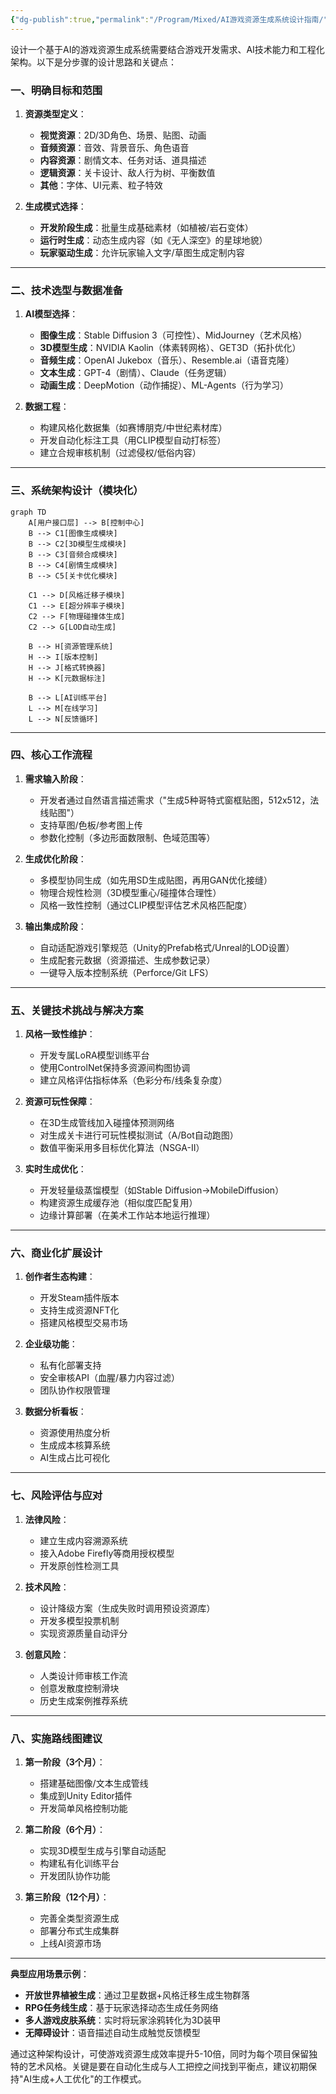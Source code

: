 ```yaml
---
{"dg-publish":true,"permalink":"/Program/Mixed/AI游戏资源生成系统设计指南/","noteIcon":""}
---
```


设计一个基于AI的游戏资源生成系统需要结合游戏开发需求、AI技术能力和工程化架构。以下是分步骤的设计思路和关键点：


### 一、明确目标和范围
1. **资源类型定义**：
   - **视觉资源**：2D/3D角色、场景、贴图、动画
   - **音频资源**：音效、背景音乐、角色语音
   - **内容资源**：剧情文本、任务对话、道具描述
   - **逻辑资源**：关卡设计、敌人行为树、平衡数值
   - **其他**：字体、UI元素、粒子特效

2. **生成模式选择**：
   - **开发阶段生成**：批量生成基础素材（如植被/岩石变体）
   - **运行时生成**：动态生成内容（如《无人深空》的星球地貌）
   - **玩家驱动生成**：允许玩家输入文字/草图生成定制内容

---

### 二、技术选型与数据准备
1. **AI模型选择**：
   - **图像生成**：Stable Diffusion 3（可控性）、MidJourney（艺术风格）
   - **3D模型生成**：NVIDIA Kaolin（体素转网格）、GET3D（拓扑优化）
   - **音频生成**：OpenAI Jukebox（音乐）、Resemble.ai（语音克隆）
   - **文本生成**：GPT-4（剧情）、Claude（任务逻辑）
   - **动画生成**：DeepMotion（动作捕捉）、ML-Agents（行为学习）

2. **数据工程**：
   - 构建风格化数据集（如赛博朋克/中世纪素材库）
   - 开发自动化标注工具（用CLIP模型自动打标签）
   - 建立合规审核机制（过滤侵权/低俗内容）

---

### 三、系统架构设计（模块化）
```mermaid
graph TD
    A[用户接口层] --> B[控制中心]
    B --> C1[图像生成模块]
    B --> C2[3D模型生成模块]
    B --> C3[音频合成模块]
    B --> C4[剧情生成模块]
    B --> C5[关卡优化模块]
    
    C1 --> D[风格迁移子模块]
    C1 --> E[超分辨率子模块]
    C2 --> F[物理碰撞体生成]
    C2 --> G[LOD自动生成]
    
    B --> H[资源管理系统]
    H --> I[版本控制]
    H --> J[格式转换器]
    H --> K[元数据标注]
    
    B --> L[AI训练平台]
    L --> M[在线学习]
    L --> N[反馈循环]
```

---

### 四、核心工作流程
1. **需求输入阶段**：
   - 开发者通过自然语言描述需求（"生成5种哥特式窗框贴图，512x512，法线贴图"）
   - 支持草图/色板/参考图上传
   - 参数化控制（多边形面数限制、色域范围等）

2. **生成优化阶段**：
   - 多模型协同生成（如先用SD生成贴图，再用GAN优化接缝）
   - 物理合规性检测（3D模型重心/碰撞体合理性）
   - 风格一致性控制（通过CLIP模型评估艺术风格匹配度）

3. **输出集成阶段**：
   - 自动适配游戏引擎规范（Unity的Prefab格式/Unreal的LOD设置）
   - 生成配套元数据（资源描述、生成参数记录）
   - 一键导入版本控制系统（Perforce/Git LFS）

---

### 五、关键技术挑战与解决方案
1. **风格一致性维护**：
   - 开发专属LoRA模型训练平台
   - 使用ControlNet保持多资源间构图协调
   - 建立风格评估指标体系（色彩分布/线条复杂度）

2. **资源可玩性保障**：
   - 在3D生成管线加入碰撞体预测网络
   - 对生成关卡进行可玩性模拟测试（A/Bot自动跑图）
   - 数值平衡采用多目标优化算法（NSGA-II）

3. **实时生成优化**：
   - 开发轻量级蒸馏模型（如Stable Diffusion→MobileDiffusion）
   - 构建资源生成缓存池（相似度匹配复用）
   - 边缘计算部署（在美术工作站本地运行推理）

---

### 六、商业化扩展设计
1. **创作者生态构建**：
   - 开发Steam插件版本
   - 支持生成资源NFT化
   - 搭建风格模型交易市场

2. **企业级功能**：
   - 私有化部署支持
   - 安全审核API（血腥/暴力内容过滤）
   - 团队协作权限管理

3. **数据分析看板**：
   - 资源使用热度分析
   - 生成成本核算系统
   - AI生成占比可视化

---

### 七、风险评估与应对
1. **法律风险**：
   - 建立生成内容溯源系统
   - 接入Adobe Firefly等商用授权模型
   - 开发原创性检测工具

2. **技术风险**：
   - 设计降级方案（生成失败时调用预设资源库）
   - 开发多模型投票机制
   - 实现资源质量自动评分

3. **创意风险**：
   - 人类设计师审核工作流
   - 创意发散度控制滑块
   - 历史生成案例推荐系统

---

### 八、实施路线图建议
1. **第一阶段（3个月）**：
   - 搭建基础图像/文本生成管线
   - 集成到Unity Editor插件
   - 开发简单风格控制功能

2. **第二阶段（6个月）**：
   - 实现3D模型生成与引擎自动适配
   - 构建私有化训练平台
   - 开发团队协作功能

3. **第三阶段（12个月）**：
   - 完善全类型资源生成
   - 部署分布式生成集群
   - 上线AI资源市场

---

**典型应用场景示例**：
- **开放世界植被生成**：通过卫星数据+风格迁移生成生物群落
- **RPG任务线生成**：基于玩家选择动态生成任务网络
- **多人游戏皮肤系统**：实时将玩家涂鸦转化为3D装甲
- **无障碍设计**：语音描述自动生成触觉反馈模型

通过这种架构设计，可使游戏资源生成效率提升5-10倍，同时为每个项目保留独特的艺术风格。关键是要在自动化生成与人工把控之间找到平衡点，建议初期保持"AI生成+人工优化"的工作模式。